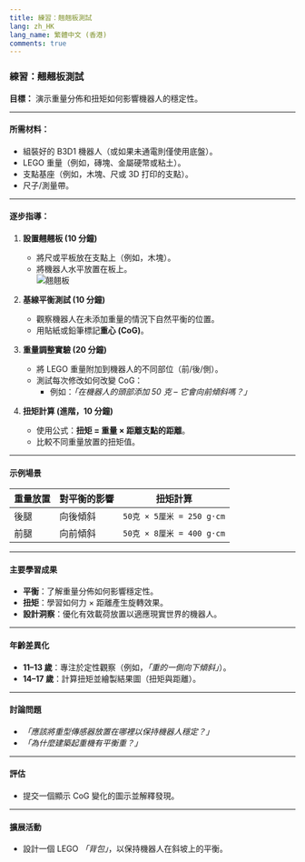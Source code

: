 ```yaml
---
title: 練習：翹翹板測試
lang: zh_HK
lang_name: 繁體中文 (香港)
comments: true
---
```


### **練習：翹翹板測試**  
**目標：** 演示重量分佈和扭矩如何影響機器人的穩定性。  

---

#### **所需材料：**  
- 組裝好的 B3D1 機器人（或如果未通電則僅使用底盤）。  
- LEGO 重量（例如，磚塊、金屬硬幣或粘土）。  
- 支點基座（例如，木塊、尺或 3D 打印的支點）。  
- 尺子/測量帶。  

---

#### **逐步指導：**  
1. **設置翹翹板 (10 分鐘)**  
   - 將尺或平板放在支點上（例如，木塊）。  
   - 將機器人水平放置在板上。  
   ![翹翹板](https://via.placeholder.com/300x100?text=Fulcrum+Setup)  

2. **基線平衡測試 (10 分鐘)**  
   - 觀察機器人在未添加重量的情況下自然平衡的位置。  
   - 用貼紙或鉛筆標記**重心 (CoG)**。  

3. **重量調整實驗 (20 分鐘)**  
   - 將 LEGO 重量附加到機器人的不同部位（前/後/側）。  
   - 測試每次修改如何改變 CoG：  
     - 例如：*「在機器人的頭部添加 50 克 – 它會向前傾斜嗎？」*  

4. **扭矩計算 (進階，10 分鐘)**  
   - 使用公式：**扭矩 = 重量 × 距離支點的距離**。  
   - 比較不同重量放置的扭矩值。  

---

#### **示例場景**  
| **重量放置** | **對平衡的影響** | **扭矩計算**     |  
|-----------------------|-----------------------|----------------------------|  
| 後腿             | 向後傾斜         | `50克 × 5厘米 = 250 g·cm`     |  
| 前腿            | 向前傾斜          | `50克 × 8厘米 = 400 g·cm`     |  

---

#### **主要學習成果**  
- **平衡**：了解重量分佈如何影響穩定性。  
- **扭矩**：學習如何力 × 距離產生旋轉效果。  
- **設計洞察**：優化有效載荷放置以適應現實世界的機器人。  

---

#### **年齡差異化**  
- **11–13 歲**：專注於定性觀察（例如，*「重的一側向下傾斜」*）。  
- **14–17 歲**：計算扭矩並繪製結果圖（扭矩與距離）。  

---

#### **討論問題**  
- *「應該將重型傳感器放置在哪裡以保持機器人穩定？」*  
- *「為什麼建築起重機有平衡重？」*  

---

#### **評估**  
- 提交一個顯示 CoG 變化的圖示並解釋發現。  

---

#### **擴展活動**  
- 設計一個 LEGO *「背包」*，以保持機器人在斜坡上的平衡。 